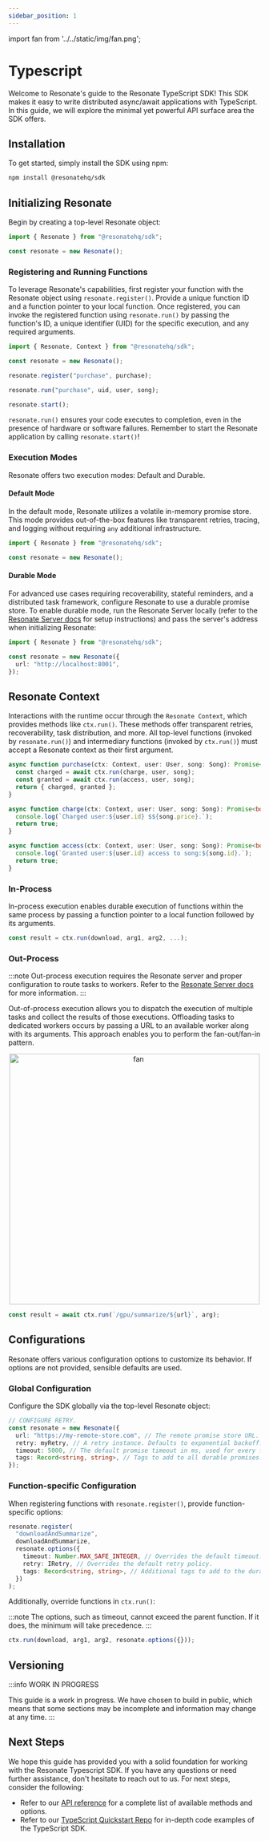 ```yaml
---
sidebar_position: 1
---
```


import fan from '../../static/img/fan.png';

# Typescript

Welcome to Resonate's guide to the Resonate TypeScript SDK! This SDK makes it easy to write distributed async/await applications with TypeScript. In this guide, we will explore the minimal yet powerful API surface area the SDK offers.

## Installation

To get started, simply install the SDK using npm:

```bash
npm install @resonatehq/sdk
```

## Initializing Resonate

Begin by creating a top-level Resonate object:

```ts
import { Resonate } from "@resonatehq/sdk";

const resonate = new Resonate();
```

### Registering and Running Functions

To leverage Resonate's capabilities, first register your function with the Resonate object using `resonate.register()`. Provide a unique function ID and a function pointer to your local function. Once registered, you can invoke the registered function using `resonate.run()` by passing the function's ID, a unique identifier (UID) for the specific execution, and any required arguments.

```ts
import { Resonate, Context } from "@resonatehq/sdk";

const resonate = new Resonate();

resonate.register("purchase", purchase);

resonate.run("purchase", uid, user, song);

resonate.start();
```

`resonate.run()` ensures your code executes to completion, even in the presence of hardware or software failures. Remember to start the Resonate application by calling `resonate.start()`!

### Execution Modes

Resonate offers two execution modes: Default and Durable.

#### Default Mode

In the default mode, Resonate utilizes a volatile in-memory promise store. This mode provides out-of-the-box features like transparent retries, tracing, and logging without requiring `any` additional infrastructure.

```ts
import { Resonate } from "@resonatehq/sdk";

const resonate = new Resonate();
```

#### Durable Mode

For advanced use cases requiring recoverability, stateful reminders, and a distributed task framework, configure Resonate to use a durable promise store. To enable durable mode, run the Resonate Server locally (refer to the [Resonate Server docs](/resonate/quickstart) for setup instructions) and pass the server's address when initializing Resonate:

```ts
import { Resonate } from "@resonatehq/sdk";

const resonate = new Resonate({
  url: "http://localhost:8001",
});
```

## Resonate Context

Interactions with the runtime occur through the `Resonate Context`, which provides methods like `ctx.run()`. These methods offer transparent retries, recoverability, task distribution, and more. All top-level functions (invoked by `resonate.run()`) and intermediary functions (invoked by `ctx.run()`) must accept a Resonate context as their first argument.

```ts
async function purchase(ctx: Context, user: User, song: Song): Promise<Status> {
  const charged = await ctx.run(charge, user, song);
  const granted = await ctx.run(access, user, song);
  return { charged, granted };
}

async function charge(ctx: Context, user: User, song: Song): Promise<boolean> {
  console.log(`Charged user:${user.id} $${song.price}.`);
  return true;
}

async function access(ctx: Context, user: User, song: Song): Promise<boolean> {
  console.log(`Granted user:${user.id} access to song:${song.id}.`);
  return true;
}
```

### In-Process

In-process execution enables durable execution of functions within the same process by passing a function pointer to a local function followed by its arguments.

```ts
const result = ctx.run(download, arg1, arg2, ...);
```

### Out-Process

:::note
Out-process execution requires the Resonate server and proper configuration to route tasks to workers. Refer to the [Resonate Server docs](/resonate/quickstart) for more information.
:::

Out-of-process execution allows you to dispatch the execution of multiple tasks and collect the results of those executions. Offloading tasks to dedicated workers occurs by passing a URL to an available worker along with its arguments. This approach enables you to perform the fan-out/fan-in pattern.

<center>
<img src={fan} alt="fan" width="500" /> 
</center>

```ts
const result = await ctx.run(`/gpu/summarize/${url}`, arg);
```

## Configurations

Resonate offers various configuration options to customize its behavior. If options are not provided, sensible defaults are used.

### Global Configuration

Configure the SDK globally via the top-level Resonate object:

```ts
// CONFIGURE RETRY.
const resonate = new Resonate({
  url: "https://my-remote-store.com", // The remote promise store URL. If not provided, an in-memory promise store will be used.
  retry: myRetry, // A retry instance. Defaults to exponential backoff.
  timeout: 5000, // The default promise timeout in ms, used for every function executed by calling run. Defaults to 1000.
  tags: Record<string, string>, // Tags to add to all durable promises.
});
```

### Function-specific Configuration

When registering functions with `resonate.register()`, provide function-specific options:

```ts
resonate.register(
  "downloadAndSummarize",
  downloadAndSummarize,
  resonate.options({
    timeout: Number.MAX_SAFE_INTEGER, // Overrides the default timeout.
    retry: IRetry, // Overrides the default retry policy.
    tags: Record<string, string>, // Additional tags to add to the durable promise.
  })
);
```

Additionally, override functions in `ctx.run()`:

:::note
The options, such as timeout, cannot exceed the parent function. If it does, the minimum will take precedence.
:::

```ts
ctx.run(download, arg1, arg2, resonate.options({}));
```

## Versioning

:::info WORK IN PROGRESS

This guide is a work in progress. We have chosen to build in public, which means that some sections may be incomplete and information may change at any time.
:::

## Next Steps

We hope this guide has provided you with a solid foundation for working with the Resonate Typescript SDK. If you have any questions or need further assistance, don't hesitate to reach out to us. For next steps, consider the following:

- Refer to our [API reference](https://resonatehq.github.io/resonate-sdk-ts/index.html) for a complete list of available methods and options.
- Refer to our [TypeScript Quickstart Repo](https://github.com/resonatehq/quickstart-ts/tree/main) for in-depth code examples of the TypeScript SDK.

